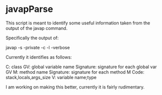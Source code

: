 javapParse
==========

This script is meant to identify some useful information taken from the output of the javap command.

Specifically the output of:

javap -s -private -c -l -verbose <filename>

Currently it identifies as follows:

C: class
GV: global variable name
Signature: signature for each global var GV
M: method name
Signature: signature for each method M
Code: stack,locals,args_size
V: variable name;type

I am working on making this better, currently it is fairly rudimentary.